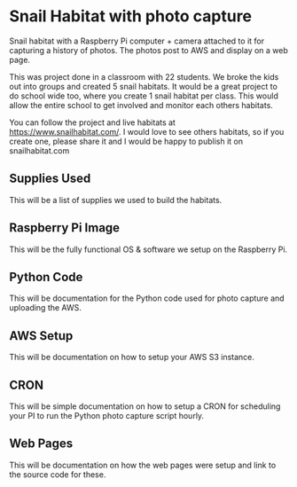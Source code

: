 # Snail Habitat with photo capture
Snail habitat with a Raspberry Pi computer + camera attached to it for capturing a history of photos. The photos post to AWS and display on a web page.

This was project done in a classroom with 22 students. We broke the kids out into groups and created 5 snail habitats. It would be a great project to do school wide too, where you create 1 snail habitat per class. This would allow the entire school to get involved and monitor each others habitats. 

You can follow the project and live habitats at https://www.snailhabitat.com/. I would love to see others habitats, so if you create one, please share it and I would be happy to publish it on snailhabitat.com

## Supplies Used
This will be a list of supplies we used to build the habitats.

## Raspberry Pi Image
This will be the fully functional OS & software we setup on the Raspberry Pi.

## Python Code
This will be documentation for the Python code used for photo capture and uploading the AWS.

## AWS Setup
This will be documentation on how to setup your AWS S3 instance.

## CRON
This will be simple documentation on how to setup a CRON for scheduling your PI to run the Python photo capture script hourly.

## Web Pages
This will be documentation on how the web pages were setup and link to the source code for these.

